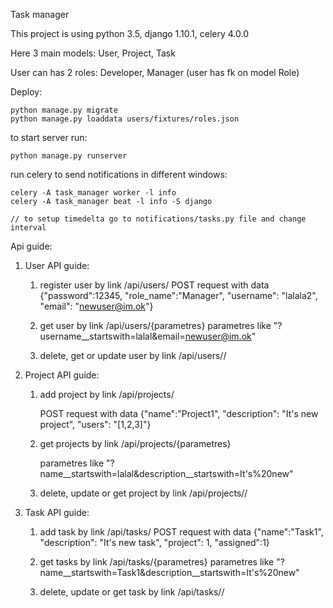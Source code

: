 Task manager

This project is using python 3.5, django 1.10.1, celery 4.0.0

Here 3 main models: User, Project, Task

User can has 2 roles: Developer, Manager (user has fk on model Role)

Deploy:

    python manage.py migrate
    python manage.py loaddata users/fixtures/roles.json
    
to start server run: 
    
    python manage.py runserver

run celery to send notifications in different windows:

    celery -A task_manager worker -l info
    celery -A task_manager beat -l info -S django
    
    // to setup timedelta go to notifications/tasks.py file and change interval

Api guide:

1. User API guide:

    1. register user by link /api/users/
        POST request with data 
        {"password":12345, "role_name":"Manager", "username": "lalala2", "email": "newuser@im.ok"}
    
    2. get user by link /api/users/{parametres}
        parametres like "?username__startswith=lalal&email=newuser@im.ok"
    
    3. delete, get or update user by link /api/users/<username>/

2. Project API guide:

    1. add project by link /api/projects/
    
        POST request with data 
        {"name":"Project1", "description": "It's new project", "users": "[1,2,3]"}
    
    2. get projects by link /api/projects/{parametres}
        
        parametres like "?name__startswith=lalal&description__startswith=It's%20new"
    
    3. delete, update or get project by link /api/projects/<id>/

3. Task API guide:

    1. add task by link /api/tasks/
        POST request with data 
        {"name":"Task1", "description": "It's new task", "project": 1,
        "assigned":1}
    
    2. get tasks by link /api/tasks/{parametres}
    parametres like "?name__startswith=Task1&description__startswith=It's%20new"
    
    3. delete, update or get task by link /api/tasks/<id>/

